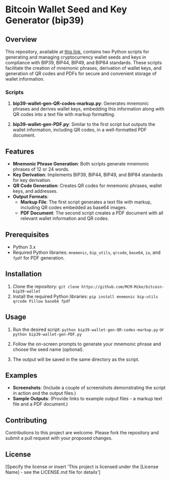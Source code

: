 # Bitcoin Wallet Seed and Key Generator (bip39)

## Overview
This repository, available at [this link](https://github.com/MCM-Mike/bitcoin-bip39-wallet), contains two Python scripts for generating and managing cryptocurrency wallet seeds and keys in compliance with BIP39, BIP44, BIP49, and BIP84 standards. These scripts facilitate the creation of mnemonic phrases, derivation of wallet keys, and generation of QR codes and PDFs for secure and convenient storage of wallet information.

### Scripts
1. **bip39-wallet-gen-QR-codes-markup.py**: Generates mnemonic phrases and derives wallet keys, embedding this information along with QR codes into a text file with markup formatting.
   
2. **bip39-wallet-gen-PDF.py**: Similar to the first script but outputs the wallet information, including QR codes, in a well-formatted PDF document.

## Features
- **Mnemonic Phrase Generation**: Both scripts generate mnemonic phrases of 12 or 24 words.
- **Key Derivation**: Implements BIP39, BIP44, BIP49, and BIP84 standards for key derivation.
- **QR Code Generation**: Creates QR codes for mnemonic phrases, wallet keys, and addresses.
- **Output Formats**:
  - **Markup File**: The first script generates a text file with markup, including QR codes embedded as base64 images.
  - **PDF Document**: The second script creates a PDF document with all relevant wallet information and QR codes.

## Prerequisites
- Python 3.x
- Required Python libraries: `mnemonic`, `bip_utils`, `qrcode`, `base64`, `io`, and `fpdf` for PDF generation.

## Installation

1. Clone the repository:
`git clone https://github.com/MCM-Mike/bitcoin-bip39-wallet`
2. Install the required Python libraries: `pip install mnemonic bip-utils qrcode Pillow base64 fpdf`
   
## Usage
1. Run the desired script: `python bip39-wallet-gen-QR-codes-markup.py`
or `python bip39-wallet-gen-PDF.py`

2. Follow the on-screen prompts to generate your mnemonic phrase and choose the seed name (optional).
3. The output will be saved in the same directory as the script.

## Examples

- **Screenshots**: (Include a couple of screenshots demonstrating the script in action and the output files.)
- **Sample Outputs**: (Provide links to example output files - a markup text file and a PDF document.)

## Contributing
Contributions to this project are welcome. Please fork the repository and submit a pull request with your proposed changes.

## License
[Specify the license or insert 'This project is licensed under the [License Name] - see the LICENSE.md file for details']


